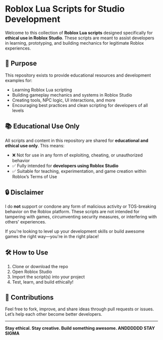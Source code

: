 # Roblox Lua Scripts for Studio Development

Welcome to this collection of **Roblox Lua scripts** designed specifically for **ethical use in Roblox Studio**. These scripts are meant to assist developers in learning, prototyping, and building mechanics for legitimate Roblox experiences.

## 🚀 Purpose

This repository exists to provide educational resources and development examples for:

- Learning Roblox Lua scripting
- Building gameplay mechanics and systems in Roblox Studio
- Creating tools, NPC logic, UI interactions, and more
- Encouraging best practices and clean scripting for developers of all levels

## 📚 Educational Use Only

All scripts and content in this repository are shared for **educational and ethical use only**. This means:

- ❌ Not for use in any form of exploiting, cheating, or unauthorized behavior
- ✅ Fully intended for **developers using Roblox Studio**
- ✅ Suitable for teaching, experimentation, and game creation within Roblox’s Terms of Use

## 🔒 Disclaimer

I do **not** support or condone any form of malicious activity or TOS-breaking behavior on the Roblox platform. These scripts are not intended for tampering with games, circumventing security measures, or interfering with others' experiences.

If you're looking to level up your development skills or build awesome games the right way—you're in the right place!

## 🛠️ How to Use

1. Clone or download the repo
2. Open Roblox Studio
3. Import the script(s) into your project
4. Test, learn, and build ethically!

## 🙌 Contributions

Feel free to fork, improve, and share ideas through pull requests or issues. Let’s help each other become better developers.

---

**Stay ethical. Stay creative. Build something awesome. ANDDDDDD STAY SIGMA**
